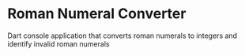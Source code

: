 # Roman Numeral Converter
Dart console application that converts roman numerals to integers and identify invalid roman numerals
